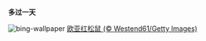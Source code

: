 
**多过一天**

![bing-wallpaper](https://www.bing.com/th?id=OHR.LeapingSquirrel_ZH-CN9112090462_1920x1080.jpg)
[欧亚红松鼠 (© Westend61/Getty Images)](https://www.bing.com/search?q=%E6%AC%A7%E4%BA%9A%E7%BA%A2%E6%9D%BE%E9%BC%A0&amp;form=hpcapt&amp;mkt=zh-cn)
  
